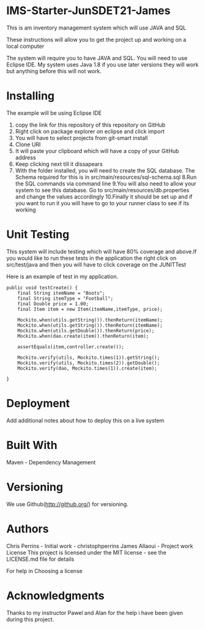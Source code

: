 # IMS-Starter-JunSDET21-James

This is am inventory management system which will use JAVA and SQL

These instructions will allow you to get the project up and working on a local computer

The system will require you to have JAVA and SQL. You will need to use Eclipse IDE. My system uses Java 1.8 if you use later versions they will work but anything before this will not work.

# Installing

The example will be using Eclipse IDE

1. copy the link for this repository of this repository on GitHub
2. Right click on package explorer on eclipse and click import
3. You will have to select projects from git-smart install 
4. Clone URI
5. It will paste your clipboard which will have a copy of your GitHub address
6. Keep clicking next till it dissapears
7. With the folder installed, you will need to create the SQL database. The Schema required for this is in src/main/resources/sql-schema.sql
8.Run the SQL commands via command line
9.You will also need to allow your system to see this database. Go to src/main/resources/db.properties and change the values accordingly
10.Finally it should be set up and if you want to run it you will have to go to your runner class to see if its working

# Unit Testing

This system will include testing which will have 80% coverage and above.If you would like to run these tests in the application the right click on src/test/java
and then you will have to click coverage on the JUNITTest

Here is an example of test in my application. 

	public void testCreate() {
		final String itemName = "Boots";
		final String itemType = "Football";
		final Double price = 1.00;
		final Item item = new Item(itemName,itemType, price);
		
		Mockito.when(utils.getString()).thenReturn(itemName);
		Mockito.when(utils.getString()).thenReturn(itemName);
		Mockito.when(utils.getDouble()).thenReturn(price);
		Mockito.when(dao.create(item)).thenReturn(item);
		
		assertEquals(item,controller.create());
		
		Mockito.verify(utils, Mockito.times(1)).getString();
		Mockito.verify(utils, Mockito.times(2)).getDouble();
		Mockito.verify(dao, Mockito.times(1)).create(item);
		
	}
 # Deployment
 
 Add additional notes about how to deploy this on a live system
 
# Built With
Maven - Dependency Management
	
# Versioning

We use Github(http://github.org/) for versioning.

# Authors

Chris Perrins - Initial work - christophperrins
James Allaoui - Project work
License
This project is licensed under the MIT license - see the LICENSE.md file for details

For help in Choosing a license

# Acknowledgments
Thanks to my instructor Pawel and Alan for the help i have been given during this project. 
